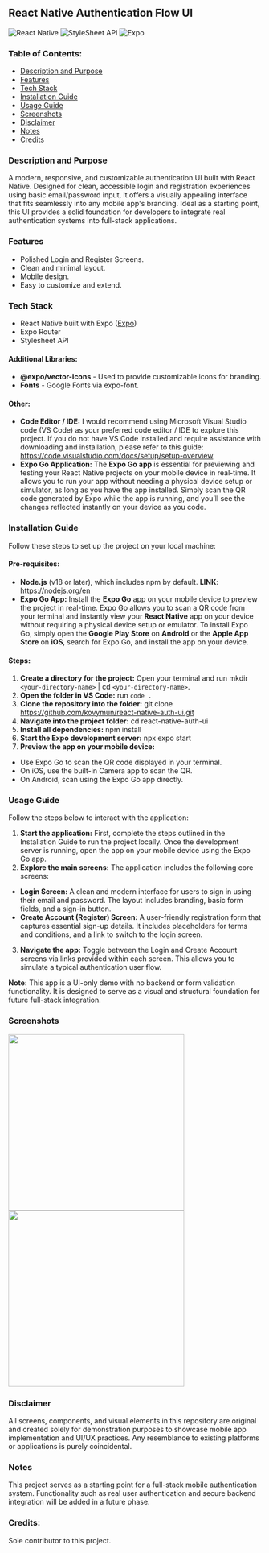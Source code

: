 ## React Native Authentication Flow UI

![React Native](https://img.shields.io/badge/React%20Native-61DAFB?style=for-the-badge&logo=react&logoColor=black) ![StyleSheet API](https://img.shields.io/badge/StyleSheet%20API-61DAFB?style=for-the-badge&logo=react&logoColor=black) ![Expo](https://img.shields.io/badge/Expo-000020?style=for-the-badge&logo=expo&logoColor=white)

### Table of Contents:

- [Description and Purpose](#description-and-purpose)
- [Features](#features)
- [Tech Stack](#tech-stack)
- [Installation Guide](#installation-guide)
- [Usage Guide](#usage-guide)
- [Screenshots](#screenshots)
- [Disclaimer](#disclaimer)
- [Notes](#notes)
- [Credits](#credits)

### Description and Purpose

A modern, responsive, and customizable authentication UI built with React Native. Designed for clean, accessible login and registration experiences using basic email/password input, it offers a visually appealing interface that fits seamlessly into any mobile app's branding. Ideal as a starting point, this UI provides a solid foundation for developers to integrate real authentication systems into full-stack applications.

### Features

- Polished Login and Register Screens.
- Clean and minimal layout.
- Mobile design.
- Easy to customize and extend.

### Tech Stack

- React Native built with Expo ([Expo](https://expo.dev))
- Expo Router
- Stylesheet API

#### Additional Libraries:

- **@expo/vector-icons** - Used to provide customizable icons for branding.
- **Fonts** - Google Fonts via expo-font.

#### Other:

- **Code Editor / IDE:** I would recommend using Microsoft Visual Studio code (VS Code) as your preferred code editor / IDE to explore this project. If you do not have VS Code installed and require assistance with downloading and installation, please refer to this guide: https://code.visualstudio.com/docs/setup/setup-overview
- **Expo Go Application:** The **Expo Go app** is essential for previewing and testing your React Native projects on your mobile device in real-time. It allows you to run your app without needing a physical device setup or simulator, as long as you have the app installed. Simply scan the QR code generated by Expo while the app is running, and you’ll see the changes reflected instantly on your device as you code.

### Installation Guide

Follow these steps to set up the project on your local machine:

#### Pre-requisites:

- **Node.js** (v18 or later), which includes npm by default. **LINK**: https://nodejs.org/en
- **Expo Go App:** Install the **Expo Go** app on your mobile device to preview the project in real-time. Expo Go allows you to scan a QR code from your terminal and instantly view your **React Native** app on your device without requiring a physical device setup or emulator. To install Expo Go, simply open the **Google Play Store** on **Android** or the **Apple App Store** on **iOS**, search for Expo Go, and install the app on your device.

#### Steps:

1. **Create a directory for the project:** Open your terminal and run mkdir `<your-directory-name>` | cd `<your-directory-name>`.
2. **Open the folder in VS Code:** run `code .`
3. **Clone the repository into the folder:** git clone https://github.com/kovymun/react-native-auth-ui.git
4. **Navigate into the project folder:** cd react-native-auth-ui
5. **Install all dependencies:** npm install
6. **Start the Expo development server:** npx expo start
7. **Preview the app on your mobile device:**

- Use Expo Go to scan the QR code displayed in your terminal.
- On iOS, use the built-in Camera app to scan the QR.
- On Android, scan using the Expo Go app directly.

### Usage Guide

Follow the steps below to interact with the application:

1. **Start the application:** First, complete the steps outlined in the Installation Guide to run the project locally. Once the development server is running, open the app on your mobile device using the Expo Go app.
2. **Explore the main screens:** The application includes the following core screens:

- **Login Screen:** A clean and modern interface for users to sign in using their email and password. The layout includes branding, basic form fields, and a sign-in button.
- **Create Account (Register) Screen:** A user-friendly registration form that captures essential sign-up details. It includes placeholders for terms and conditions, and a link to switch to the login screen.

3. **Navigate the app:** Toggle between the Login and Create Account screens via links provided within each screen. This allows you to simulate a typical authentication user flow.

**Note:** This app is a UI-only demo with no backend or form validation functionality. It is designed to serve as a visual and structural foundation for future full-stack integration.

### Screenshots

<img src="https://github.com/user-attachments/assets/06fb6ecf-373d-4a80-abe7-b1218a448ba1" width="350"/>
<br/>
<img src="https://github.com/user-attachments/assets/e9eb6303-efd1-420b-985c-6cf23007b34a" width="350"/>

### Disclaimer

All screens, components, and visual elements in this repository are original and created solely for demonstration purposes to showcase mobile app implementation and UI/UX practices. Any resemblance to existing platforms or applications is purely coincidental.

### Notes

This project serves as a starting point for a full-stack mobile authentication system. Functionality such as real user authentication and secure backend integration will be added in a future phase.

### Credits:

Sole contributor to this project.
